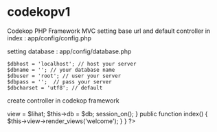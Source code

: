 # codekopv1
Codekop PHP Framework MVC
setting base url and default controller in index : app/config/config.php

<?php
   define('base_url',"http://".$_SERVER['HTTP_HOST'].preg_replace('@/+$@','',dirname($_SERVER['SCRIPT_NAME'])).'/'); 
   define('default_view','welcome');
?>

setting database : app/config/database.php

    $dbhost = 'localhost'; // host your server
    $dbname = ''; // your database name
    $dbuser = 'root'; // user your server
    $dbpass = '';  // pass your server
    $dbcharset = 'utf8'; // default   

create controller in codekop framework
<?php
    defined('BASEPATH') or exit('Tidak ada akses skrip langsung diizinkan !');

    class welcome{
        
        protected $lihat;
        protected $db;
        function __construct($lihat,$db){
            $this->view = $lihat;
            $this->db = $db;
            session_on(); 
        }

        public function index()
        {
            $this->view->render_views('welcome');
        }
    }
?>

